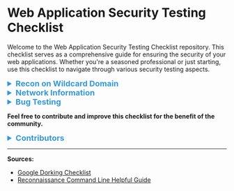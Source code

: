 # Web Application Security Testing Checklist

Welcome to the Web Application Security Testing Checklist repository. This checklist serves as a comprehensive guide for ensuring the security of your web applications. Whether you're a seasoned professional or just starting, use this checklist to navigate through various security testing aspects.

<details>
<summary style="color: #3498db; font-size: 18px;"><strong>Recon on Wildcard Domain</strong></summary>
<details>
<summary style="color: #e74c3c; font-size: 16px;"><strong>Subdomain Enumeration</strong></summary>

- Leverage tools like amass, subfinder, assetfinder, dnsgen, and massdns.
- Utilize diverse wordlists and permutations for subdomain discovery.
- Scrutinize DNS records for wildcard entries and potential subdomains.
</details>

<details>
<summary style="color: #e74c3c; font-size: 16px;"><strong>SSL/TLS Certificate Analysis</strong></summary>

- Use CT logs (crt.sh) for certificate transparency.
- Examine wildcard certificates, including expiration dates and issuer details.
</details>

<details>
<summary style="color: #e74c3c; font-size: 16px;"><strong>Search Engine Dorking</strong></summary>

- Conduct targeted Google searches with advanced operators for subdomain discovery.
- Utilize tools like Shodan and ZoomEye for exposed services.
</details>

<details>
<summary style="color: #e74c3c; font-size: 16px;"><strong>Web Archives</strong></summary>

- Utilize the Wayback Machine to view historical files like robots.txt and URLs.
</details>
</details>

<details>
<summary style="color: #3498db; font-size: 18px;"><strong>Network Information</strong></summary>
<details>
<summary style="color: #e74c3c; font-size: 16px;"><strong>BGP Lookup</strong></summary>

- Use BGP Lookup tools like bgp.he.net for checking IP target information.
- Perform DNS-related checks using tools like DNSDumpster and DigWebInterface.
</details>

<details>
<summary style="color: #e74c3c; font-size: 16px;"><strong>Subdomain Takeover</strong></summary>

- Utilize tools like Can I Take Over XYZ to check for subdomain takeover opportunities.
</details>

<details>
<summary style="color: #e74c3c; font-size: 16px;"><strong>Passive Reconnaissance</strong></summary>

- Use Google Dorks for reconnaissance with advanced search operators.
- Leverage threat intelligence gathering tools like theHarvester.
- Perform WHOIS Lookup to gather domain registration information.
- Analyze robots.txt for insights into the site's structure.
- Spider the website for URLs using tools like gobuster.
- Conduct DNS Enumeration using tools like dnsrecon.
</details>

<details>
<summary style="color: #e74c3c; font-size: 16px;"><strong>Active Reconnaissance</strong></summary>

- Conduct advanced port scanning using Nmap.
- Perform service fingerprinting with banner grabbing.
- Utilize network sniffing fingerprinting using Nmap scripts.
- Check for subdomain takeover using tools like subjack.
- Scan the web application using tools like nikto and gobuster.
- Conduct SSL/TLS vulnerability checks with testssl.sh.
- Verify HTTP security headers using gobuster.
</details>
</details>

<details>
<summary style="color: #3498db; font-size: 18px;"><strong>Bug Testing</strong></summary>
<details>
<summary style="color: #e74c3c; font-size: 16px;"><strong>Injection Vulnerabilities</strong></summary>

- Test for SQL injection vulnerabilities.
- Check for OS command injection vulnerabilities.
- Assess LDAP injection vulnerabilities.
</details>

<details>
<summary style="color: #e74c3c; font-size: 16px;"><strong>Cross-Site Scripting (XSS)</strong></summary>

- Test for reflected XSS vulnerabilities.
- Check for stored XSS vulnerabilities.
- Assess DOM-based XSS vulnerabilities.
</details>

<details>
<summary style="color: #e74c3c; font-size: 16px;"><strong>Cross-Site Request Forgery (CSRF)</strong></summary>

- Test for CSRF vulnerabilities.
- Verify the effectiveness of CSRF protection mechanisms.
</details>

<details>
<summary style="color: #e74c3c; font-size: 16px;"><strong>Security Misconfigurations</strong></summary>

- Check for exposed sensitive information.
- Test for default credentials on administrative interfaces.
- Verify secure configuration of cloud services.
</details>

<details>
<summary style="color: #e74c3c; font-size: 16px;"><strong>Insecure Direct Object References (IDOR)</strong></summary>

- Test for IDOR vulnerabilities.
- Verify that users cannot access unauthorized resources.
</details>

<details>
<summary style="color: #e74c3c; font-size: 16px;"><strong>Server-Side Request Forgery (SSRF)</strong></summary>

- Test for SSRF vulnerabilities.
- Verify that the application filters or blocks malicious requests.
</details>

<details>
<summary style="color: #e74c3c; font-size: 16px;"><strong>File Upload Security</strong></summary>

- Test for unrestricted file uploads.
- Check for proper validation of file types and content.
- Verify secure storage and access controls for uploaded files.
</details>

<details>
<summary style="color: #e74c3c; font-size: 16px;"><strong>XML External Entity (XXE) Injection</strong></summary>

- Test for XXE vulnerabilities in XML parsing.
- Verify that XML inputs are properly validated and sanitized.
</details>

<details>
<summary style="color: #e74c3c; font-size: 16px;"><strong>Security Headers</strong></summary>

- Check for the presence and effectiveness of security headers.
- Include headers such as Content Security Policy (CSP) and Strict-Transport-Security (HSTS).
</details>

<details>
<summary style="color: #e74c3c; font-size: 16px;"><strong>Clickjacking</strong></summary>

- Test for clickjacking vulnerabilities.
- Verify that UI elements cannot be embedded in iframes without proper controls.
</details>

<details>
<summary style="color: #e74c3c; font-size: 16px;"><strong>Business Logic Testing</strong></summary>

- Test for logical flaws in the application workflow.
- Verify the enforcement of business rules and access controls.
- Assess the impact of parameter manipulation on business processes.
</details>

<details>
<summary style="color: #e74c3c; font-size: 16px;"><strong>Cryptographic Vulnerabilities</strong></summary>

- Check for weak or deprecated cryptographic algorithms.
- Verify the secure storage and transmission of sensitive information.
</details>

<details>
<summary style="color: #e74c3c; font-size: 16px;"><strong>Mobile-specific Vulnerabilities</strong></summary>

- Test for mobile application-specific vulnerabilities.
- Verify the security of APIs used by mobile applications.
- Assess the storage and handling of sensitive information on mobile devices.
</details>

<details>
<summary style="color: #e74c3c; font-size: 16px;"><strong>API Security</strong></summary>

- Test the security of APIs for vulnerabilities.
- Verify proper authentication and authorization mechanisms.
- Assess the handling of input data and error messages.
</details>

<details>
<summary style="color: #e74c3c; font-size: 16px;"><strong>IoT-specific Vulnerabilities</strong></summary>

- Test for security vulnerabilities in IoT devices.
- Assess the communication security of IoT devices.
- Verify the security of firmware and update mechanisms.
</details>
</details>

**Feel free to contribute and improve this checklist for the benefit of the community.**

<details>
<summary style="color: #3498db; font-size: 18px;"><strong>Contributors</strong></summary>

- [Sicko]
- [Reconnaissance Command Line Helpful Guide](https://docs.google.com/document/d/1TPPJwzTl8-sqQCLV7dJoKG-0oqDTLdaKcaQUZBA0vmU/edit#heading=h.ab50wugjcygo)
</details>

---

**Sources:**

- [Google Dorking Checklist](https://docs.google.com/document/d/1E64dNgDqQDyXtrj0EPsb4Pi28HXLtvS0buyGsY_78IA/edit)
- [Reconnaissance Command Line Helpful Guide](https://docs.google.com/document/d/1TPPJwzTl8-sqQCLV7dJoKG-0oqDTLdaKcaQUZBA0vmU/edit#heading=h.ab50wugjcygo)
